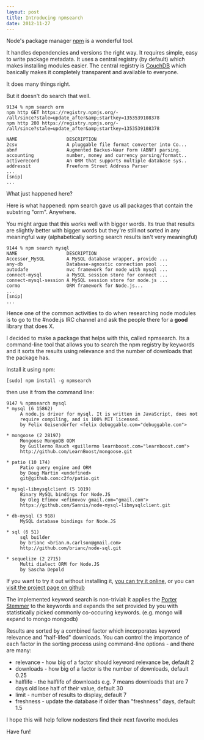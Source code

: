 ```yaml
---
layout: post
title: Introducing npmsearch
date: 2012-11-27
---
```


Node's package manager [npm](https://npmjs.org/) is a wonderful tool.

It handles dependencies and versions the right way. It requires simple, easy to write package metadata. It uses a central registry (by default) which makes installing modules easier. The central registry is [CouchDB](http://couchdb.apache.org/) which basically makes it completely transparent and available to everyone.

It does many things right.

But it doesn't do search that well.

    9134 % npm search orm
    npm http GET https://registry.npmjs.org/-
    /all/since?stale=update_after&amp;startkey=1353539108378
    npm http 200 https://registry.npmjs.org/-
    /all/since?stale=update_after&amp;startkey=1353539108378

    NAME                  DESCRIPTION             
    2csv                  A pluggable file format converter into Co...
    abnf                  Augmented Backus-Naur Form (ABNF) parsing.
    accounting            number, money and currency parsing/formatt..
    activerecord          An ORM that supports multiple database sys..
    addressit             Freeform Street Address Parser
    ...
    [snip]
    ...


What just happened here?

Here is what happened: npm search gave us all packages that contain the substring "orm". Anywhere.

You might argue that this works well with bigger words. Its true that results are slightly better with bigger words but they're still not sorted in any meaningful way (alphabetically sorting search results isn't very meaningful)

    9144 % npm search mysql
    NAME                  DESCRIPTION            
    Accessor_MySQL        A MySQL database wrapper, provide ...
    any-db                Database-agnostic connection pool ...
    autodafe              mvc framework for node with mysql ...
    connect-mysql         a MySQL session store for connect ...
    connect-mysql-session A MySQL session store for node.js ... 
    cormo                 ORM framework for Node.js...
    ...
    [snip]
    ...


Hence one of the common activities to do when researching node modules is to go to the #node.js IRC channel and ask the people there for a **good** library that does X.

I decided to make a package that helps with this, called npmsearch. Its a command-line tool that allows you to search the npm registry by keywords and it sorts the results using relevance and the number of downloads that the package has.

Install it using npm:

    [sudo] npm install -g npmsearch

then use it from the command line:

    9147 % npmsearch mysql
    * mysql (6 15862)
         A node.js driver for mysql. It is written in JavaScript, does not 
         require compiling, and is 100% MIT licensed.
         by Felix Geisendörfer <felix debuggable.com="debuggable.com">

    * mongoose (2 28197)
         Mongoose MongoDB ODM
         by Guillermo Rauch <guillermo learnboost.com="learnboost.com">
         http://github.com/LearnBoost/mongoose.git

    * patio (10 174)
         Patio query engine and ORM
         by Doug Martin <undefined>
         git@github.com:c2fo/patio.git

    * mysql-libmysqlclient (5 1019)
         Binary MySQL bindings for Node.JS
         by Oleg Efimov <efimovov gmail.com="gmail.com">
         https://github.com/Sannis/node-mysql-libmysqlclient.git

    * db-mysql (3 918)
         MySQL database bindings for Node.JS

    * sql (6 51)
         sql builder
         by brianc <brian.m.carlson@gmail.com>
         http://github.com/brianc/node-sql.git

    * sequelize (2 2715)
         Multi dialect ORM for Node.JS
         by Sascha Depold 

If you want to try it out without installing it, 
[you can try it online](http://npmsearch.docucalc.com/), or you can 
[visit the project page on github](https://github.com/spion/npmsearch)

The implemented keyword search is non-trivial: it applies the 
[Porter Stemmer](http://tartarus.org/martin/PorterStemmer/) to the keywords and
expands the set provided by you with statistically picked commonly co-occuring 
keywords. (e.g. mongo will expand to mongo mongodb)

Results are sorted by a combined factor which incorporates keyword relevance 
and "half-lifed" downloads. You can control the importance of each factor in 
the sorting process using command-line options - and there are many:

* relevance - how big of a factor should keyword relevance be, default 2
* downloads - how big of a factor is the number of downloads, default 0.25
* halflife  - the halflife of downloads e.g. 7 means downloads that are 7 
  days old lose half of their value, default 30
* limit     - number of results to display, default 7
* freshness - update the database if older than "freshness" days, default 1.5

I hope this will help fellow nodesters find their next favorite modules

Have fun!
